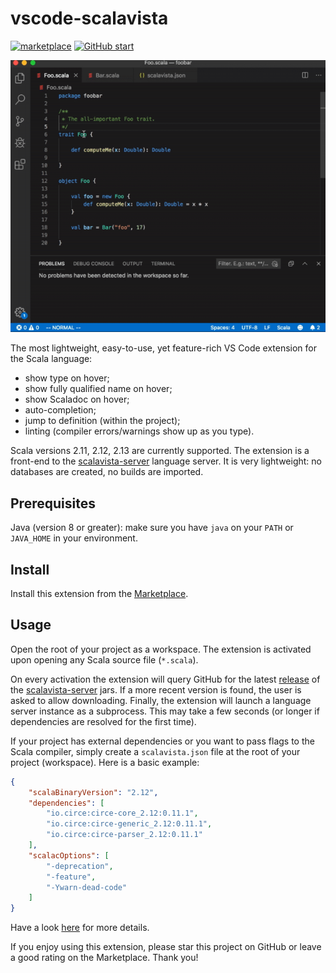 # vscode-scalavista

[![marketplace](https://img.shields.io/visual-studio-marketplace/d/buntec.vscode-scalavista)](https://marketplace.visualstudio.com/items?itemName=buntec.vscode-scalavista)
[![GitHub start](https://img.shields.io/github/stars/buntec/vscode-scalavista?style=social)](https://github.com/buntec/vscode-scalavista)


![](demo3.gif)

The most lightweight, easy-to-use, yet feature-rich
VS Code extension for the Scala language:

* show type on hover;
* show fully qualified name on hover;
* show Scaladoc on hover;
* auto-completion;
* jump to definition (within the project);
* linting (compiler errors/warnings show up as you type).

Scala versions 2.11, 2.12, 2.13 are currently supported.
The extension is a front-end to the [scalavista-server](https://github.com/buntec/scalavista-server)
language server. It is very lightweight: no databases are created, no builds are imported.

## Prerequisites

Java (version 8 or greater): make sure you have `java` on your `PATH` or `JAVA_HOME` in your environment.

## Install 

Install this extension from the [Marketplace](https://marketplace.visualstudio.com/items?itemName=buntec.vscode-scalavista).

## Usage

Open the root of your project as a workspace.
The extension is activated upon opening any Scala source file (`*.scala`). 

On every activation the extension will query GitHub for the
latest [release](https://github.com/buntec/scalavista-server/releases)
of the [scalavista-server](https://github.com/buntec/scalavista-server)
jars.
If a more recent version is found, the user is asked to allow downloading.
Finally, the extension will launch a language server instance as a subprocess.
 This may take a few seconds (or longer if dependencies are
resolved for the first time).

If your project has external dependencies or you want to
pass flags to the Scala compiler, simply create
a `scalavista.json` file at the root of your project (workspace). 
Here is a basic example:

```json
{ 
    "scalaBinaryVersion": "2.12",
    "dependencies": [
        "io.circe:circe-core_2.12:0.11.1",
        "io.circe:circe-generic_2.12:0.11.1",
        "io.circe:circe-parser_2.12:0.11.1"
    ],
    "scalacOptions": [
        "-deprecation",
        "-feature",
        "-Ywarn-dead-code"
    ]
}
```

Have a look [here](https://github.com/buntec/scalavista-server) for more details.

If you enjoy using this extension, please star this project on GitHub or leave a good rating on the Marketplace. Thank you!
